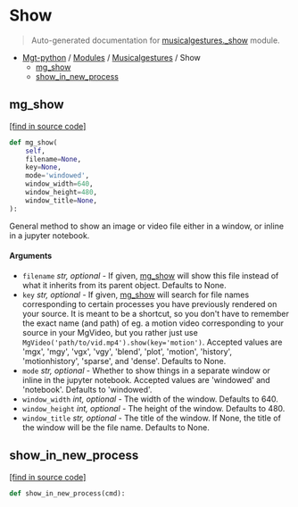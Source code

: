 # Show

> Auto-generated documentation for [musicalgestures._show](https://github.com/fourMs/MGT-python/blob/master/musicalgestures/_show.py) module.

- [Mgt-python](../README.md#mgt-python) / [Modules](../MODULES.md#mgt-python-modules) / [Musicalgestures](index.md#musicalgestures) / Show
    - [mg_show](#mg_show)
    - [show_in_new_process](#show_in_new_process)

## mg_show

[[find in source code]](https://github.com/fourMs/MGT-python/blob/master/musicalgestures/_show.py#L14)

```python
def mg_show(
    self,
    filename=None,
    key=None,
    mode='windowed',
    window_width=640,
    window_height=480,
    window_title=None,
):
```

General method to show an image or video file either in a window, or inline in a jupyter notebook.

#### Arguments

- `filename` *str, optional* - If given, [mg_show](#mg_show) will show this file instead of what it inherits from its parent object. Defaults to None.
- `key` *str, optional* - If given, [mg_show](#mg_show) will search for file names corresponding to certain processes you have previously rendered on your source. It is meant to be a shortcut, so you don't have to remember the exact name (and path) of eg. a motion video corresponding to your source in your MgVideo, but you rather just use `MgVideo('path/to/vid.mp4').show(key='motion')`. Accepted values are 'mgx', 'mgy', 'vgx', 'vgy', 'blend', 'plot', 'motion', 'history', 'motionhistory', 'sparse', and 'dense'. Defaults to None.
- `mode` *str, optional* - Whether to show things in a separate window or inline in the jupyter notebook. Accepted values are 'windowed' and 'notebook'. Defaults to 'windowed'.
- `window_width` *int, optional* - The width of the window. Defaults to 640.
- `window_height` *int, optional* - The height of the window. Defaults to 480.
- `window_title` *str, optional* - The title of the window. If None, the title of the window will be the file name. Defaults to None.

## show_in_new_process

[[find in source code]](https://github.com/fourMs/MGT-python/blob/master/musicalgestures/_show.py#L296)

```python
def show_in_new_process(cmd):
```
